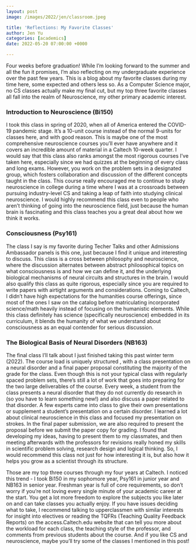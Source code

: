 ```yaml
---
layout: post
image: /images/2022/jen/classroom.jpeg

title: 'Reflections: My Favorite Classes'
author: Jen Yu
categories: [academics]
date: 2022-05-20 07:00:00 +0000

---
```

Four weeks before graduation! While I’m looking forward to the summer and all the fun it promises, I’m also reflecting on my undergraduate experience over the past few years. This is a blog about my favorite classes during my time here, some expected and others less so. As a Computer Science major, no CS classes actually make my final cut, but my top three favorite classes all fall into the realm of Neuroscience, my other primary academic interest.

### Introduction to Neuroscience (Bi150)

I took this class in spring of 2020, when all of America entered the COVID-19 pandemic stage. It’s a 10-unit course instead of the normal 9-units for classes here, and with good reason. This is maybe one of the most comprehensive neuroscience courses you’ll ever have anywhere and it covers an incredible amount of material in a Caltech 10-week quarter. I would say that this class also ranks amongst the most rigorous courses I’ve taken here, especially since we had quizzes at the beginning of every class and long exams. However, you work on the problem sets in a designated group, which fosters collaboration and discussion of the different concepts taught in the class. This course really encouraged me to continue to study neuroscience in college during a time where I was at a crossroads between pursuing industry-level CS and taking a leap of faith into studying clinical neuroscience. I would highly recommend this class even to people who aren’t thinking of going into the neuroscience field, just because the human brain is fascinating and this class teaches you a great deal about how we think it works.

### Consciousness (Psy161)

The class I say is my favorite during Techer Talks and other Admissions Ambassador panels is this one, just because I find it unique and interesting to discuss. This class is a cross between philosophy and neuroscience, where the discussion alternates between abstract philosophical topics on what consciousness is and how we can define it, and the underlying biological mechanisms of neural circuits and structures in the brain. I would also qualify this class as quite rigorous, especially since you are required to write papers with airtight arguments and considerations. Coming to Caltech, I didn’t have high expectations for the humanities course offerings, since most of the ones I saw on the catalog before matriculating incorporated science/math heavily instead of focusing on the humanistic elements. While this class definitely has science (specifically neuroscience) embedded in its curriculum, it blends the humanity of what we understand about consciousness as an equal contender for serious discussion.

### The Biological Basis of Neural Disorders (NB163)

The final class I’ll talk about I just finished taking this past winter term (2022). The course load is uniquely structured , with a class presentation on a neural disorder and a final paper proposal constituting the majority of the grade for the class. Even though this is not your typical class with regularly spaced problem sets, there’s still a lot of work that goes into preparing for the two large deliverables of the course. Every week, a student from the class presents a neural disorder that they do not currently do research in (so you have to learn something new!) and also discuss a paper related to that disorder. A few experts came into class to give their own presentations or supplement a student’s presentation on a certain disorder. I learned a lot about clinical neuroscience in this class and focused my presentation on strokes. In the final paper submission, we are also required to present the proposal before we submit the paper copy for grading. I found that developing my ideas, having to present them to my classmates, and then meeting afterwards with the professors for revisions really honed my skills in scientific problem solving, research design and logical thinking. So, I would recommend this class not just for how interesting it is, but also how it helps you grow as a scientist through its structure.

Those are my top three courses through my four years at Caltech. I noticed this trend - I took Bi150 in my sophomore year, Psy161 in junior year and NB163 in senior year. Freshman year is full of core requirements, so don’t worry if you’re not loving every single minute of your academic career at the start. You get a lot more freedom to explore the subjects you like later on and can take classes you actually enjoy. If you have issues deciding what to take, I recommend talking to upperclassmen with similar interests for insight into electives or reading the TQFRs (Teaching Quality Feedback Reports) on the access.Caltech.edu website that can tell you more about the workload for each class, the teaching style of the professor, and comments from previous students about the course. And if you like CS and neuroscience, maybe you’ll try some of the classes I mentioned in this post!